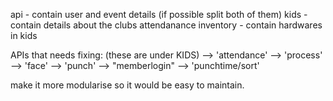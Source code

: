 api - contain user and event details (if possible split both of them)
kids - contain details about the clubs attendanance
inventory - contain hardwares in kids 


APIs that needs fixing: (these are under KIDS)
            --> 'attendance'
            --> 'process'
            --> 'face'
            --> 'punch'
            --> "memberlogin"
            --> 'punchtime/sort'




make it more modularise so it would be easy to maintain.